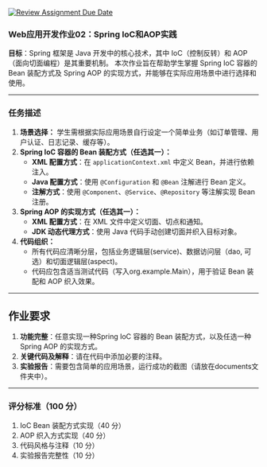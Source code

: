 [![Review Assignment Due Date](https://classroom.github.com/assets/deadline-readme-button-22041afd0340ce965d47ae6ef1cefeee28c7c493a6346c4f15d667ab976d596c.svg)](https://classroom.github.com/a/Hb7-LAVz)
### **Web应用开发作业02：Spring IoC和AOP实践**
**目标**：Spring 框架是 Java 开发中的核心技术，其中 IoC（控制反转）和 AOP（面向切面编程）是其重要机制。
本次作业旨在帮助学生掌握 Spring IoC 容器的 Bean 装配方式及 Spring AOP 的实现方式，并能够在实际应用场景中进行选择和使用。

---

### **任务描述**

1. **场景选择：** 学生需根据实际应用场景自行设定一个简单业务（如订单管理、用户认证、日志记录、缓存等）。
2. **Spring IoC 容器的 Bean 装配方式（任选其一）：**
    - **XML 配置方式**：在 `applicationContext.xml` 中定义 Bean，并进行依赖注入。
    - **Java 配置方式**：使用 `@Configuration` 和 `@Bean` 注解进行 Bean 定义。
    - **注解方式**：使用 `@Component`、`@Service`、`@Repository` 等注解实现 Bean 注册。
3. **Spring AOP 的实现方式（任选其一）：**
    - **XML 配置方式**：在 XML 文件中定义切面、切点和通知。
    - **JDK 动态代理方式**：使用 Java 代码手动创建切面并织入目标对象。
4. **代码组织：**
    - 所有代码应清晰分层，包括业务逻辑层(service)、数据访问层（dao, 可选）和切面逻辑层(aspect)。
    - 代码应包含适当测试代码（写入org.example.Main），用于验证 Bean 装配和 AOP 织入效果。
---

## **作业要求**
1. **功能完整**：任意实现一种Spring IoC 容器的 Bean 装配方式，以及任选一种Spring AOP 的实现方式。
2. **关键代码及解释**：请在代码中添加必要的注释。
3. **实验报告**：需要包含简单的应用场景，运行成功的截图（请放在documents文件夹中）。
---

### **评分标准（100 分）**
1. IoC Bean 装配方式实现（40 分）
2. AOP 织入方式实现（40 分）
3. 代码风格与注释（10 分） 
4. 实验报告完整性（10 分）



